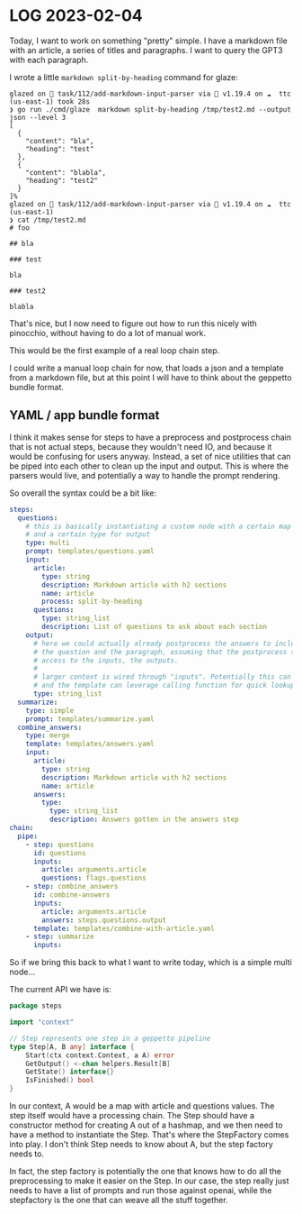 # LOG 2023-02-04

Today, I want to work on something "pretty" simple. I have a markdown file
with an article, a series of titles and paragraphs. I want to query the GPT3
with each paragraph.

I wrote a little `markdown split-by-heading` command for glaze:

```
glazed on  task/112/add-markdown-input-parser via 🐹 v1.19.4 on ☁️  ttc (us-east-1) took 28s 
❯ go run ./cmd/glaze  markdown split-by-heading /tmp/test2.md --output json --level 3
[
  {
    "content": "bla",
    "heading": "test"
  },
  {
    "content": "blabla",
    "heading": "test2"
  }
]%                                                                                                                       
glazed on  task/112/add-markdown-input-parser via 🐹 v1.19.4 on ☁️  ttc (us-east-1) 
❯ cat /tmp/test2.md 
# foo

## bla

### test

bla

### test2

blabla

```

That's nice, but I now need to figure out how to run this nicely with pinocchio, without
having to do a lot of manual work.

This would be the first example of a real loop chain step.

I could write a manual loop chain for now, that loads a json and a template from a markdown file,
but at this point I will have to think about the geppetto bundle format.

## YAML / app bundle format

I think it makes sense for steps to have a preprocess and postprocess chain 
that is not actual steps, because they wouldn't need IO, and because it would be 
confusing for users anyway. Instead, a set of nice utilities that can be piped into each
other to clean up the input and output. This is where the parsers would live, and
potentially a way to handle the prompt rendering.

So overall the syntax could be a bit like:

```yaml 
steps:
  questions:
    # this is basically instantiating a custom node with a certain map type for input
    # and a certain type for output
    type: multi
    prompt: templates/questions.yaml
    input:
      article:
        type: string
        description: Markdown article with h2 sections
        name: article
        process: split-by-heading
      questions:
        type: string_list
        description: List of questions to ask about each section
    output:
      # here we could actually already postprocess the answers to include
      # the question and the paragraph, assuming that the postprocess step has
      # access to the inputs, the outputs.
      #
      # larger context is wired through "inputs". Potentially this can be an actual object
      # and the template can leverage calling function for quick lookup or setting status (??)
      type: string_list
  summarize:
    type: simple
    prompt: templates/summarize.yaml
  combine_answers:
    type: merge
    template: templates/answers.yaml
    input:
      article:
        type: string
        description: Markdown article with h2 sections
        name: article
      answers:
        type:
          type: string_list
          description: Answers gotten in the answers step
chain:
  pipe:
    - step: questions
      id: questions
      inputs:
        article: arguments.article
        questions: flags.questions
    - step: combine_answers
      id: combine-answers
      inputs:
        article: arguments.article
        answers: steps.questions.output
      template: templates/combine-with-article.yaml
    - step: summarize
      inputs:
```

So if we bring this back to what I want to write today, which is a simple multi node...

The current API we have is:

```go
package steps

import "context"

// Step represents one step in a geppetto pipeline
type Step[A, B any] interface {
    Start(ctx context.Context, a A) error
    GetOutput() <-chan helpers.Result[B]
    GetState() interface{}
    IsFinished() bool
}

```

In our context, A would be a map with article and questions values.
The step itself would have a processing chain.
The Step should have a constructor method for creating A out of a hashmap,
and we then need to have a method to instantiate the Step.
That's where the StepFactory comes into play. I don't think Step needs to know about A,
but the step factory needs to.

In fact, the step factory is potentially the one that knows how to do all the preprocessing
to make it easier on the Step. In our case, the step really just needs to have a list of prompts
and run those against openai, while the stepfactory is the one that can weave all the stuff together.



